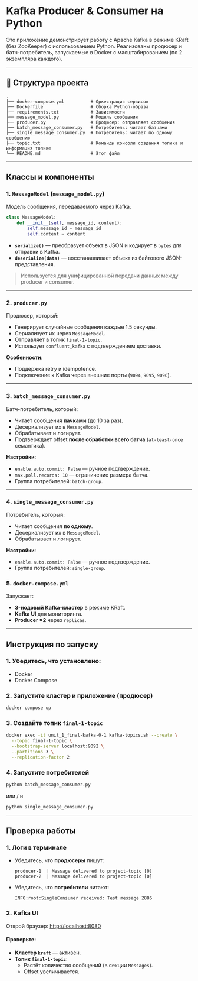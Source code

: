 # Kafka Producer & Consumer на Python

Это приложение демонстрирует работу с Apache Kafka в режиме KRaft (без ZooKeeper) с использованием Python. Реализованы продюсер и батч-потребитель, запускаемые в Docker с масштабированием (по 2 экземпляра каждого).

---

## 📁 Структура проекта

```
.
├── docker-compose.yml          # Оркестрация сервисов
├── Dockerfile                  # Сборка Python-образа
├── requirements.txt            # Зависимости
├── message_model.py            # Модель сообщения
├── producer.py                 # Продюсер: отправляет сообщения
├── batch_message_consumer.py   # Потребитель: читает батчами
├── single_message_consumer.py  # Потребитель: читает по одному сообщению
├── topic.txt                   # Команды консоли создания топика и информация топике
└── README.md                   # Этот файл
```

---

## Классы и компоненты

### 1. `MessageModel` (`message_model.py`)

Модель сообщения, передаваемого через Kafka.

```python
class MessageModel:
    def __init__(self, message_id, content):
        self.message_id = message_id
        self.content = content
```

- **`serialize()`** — преобразует объект в JSON и кодирует в `bytes` для отправки в Kafka.
- **`deserialize(data)`** — восстанавливает объект из байтового JSON-представления.

> Используется для унифицированной передачи данных между producer и consumer.

---

### 2. `producer.py`

Продюсер, который:
- Генерирует случайные сообщения каждые 1.5 секунды.
- Сериализует их через `MessageModel`.
- Отправляет в топик `final-1-topic`.
- Использует `confluent_kafka` с подтверждением доставки.

**Особенности**:
- Поддержка retry и idempotence.
- Подключение к Kafka через внешние порты (`9094`, `9095`, `9096`).

---

### 3. `batch_message_consumer.py`

Батч-потребитель, который:
- Читает сообщения **пачками** (до 10 за раз).
- Десериализует их в `MessageModel`.
- Обрабатывает и логирует.
- Подтверждает offset **после обработки всего батча** (`at-least-once` семантика).

**Настройки**:
- `enable.auto.commit: False` — ручное подтверждение.
- `max.poll.records: 10` — ограничение размера батча.
- Группа потребителей: `batch-group`.

---

### 4. `single_message_consumer.py`

Потребитель, который:
- Читает сообщения **по одному**.
- Десериализует их в `MessageModel`.
- Обрабатывает и логирует.

**Настройки**:
- `enable.auto.commit: False` — ручное подтверждение.
- Группа потребителей: `single-group`.

### 5. `docker-compose.yml`

Запускает:
- **3-нодовый Kafka-кластер** в режиме KRaft.
- **Kafka UI** для мониторинга.
- **Producer ×2** через `replicas`.

---

## Инструкция по запуску

### 1. Убедитесь, что установлено:
- Docker
- Docker Compose

### 2. Запустите кластер и приложение (продюсер)

```bash
docker compose up
```

### 3. Создайте топик `final-1-topic` 

```bash
docker exec -it unit_1_final-kafka-0-1 kafka-topics.sh --create \
  --topic final-1-topic \
  --bootstrap-server localhost:9092 \
  --partitions 3 \
  --replication-factor 2
```

### 4. Запустите потребителей

```bash
python batch_message_consumer.py
```
или / и
```bash
python single_message_consumer.py
```

---

## Проверка работы

### 1. Логи в терминале
- Убедитесь, что **продюсеры** пишут:
  ```
  producer-1  | Message delivered to project-topic [0]
  producer-2  | Message delivered to project-topic [0]
  ```

- Убедитесь, что **потребители** читают:
  ```
  INFO:root:SingleConsumer received: Test message 2886
  ```

### 2. Kafka UI
Открой браузер: [http://localhost:8080](http://localhost:8080)

#### Проверьте:
- **Кластер `kraft`** — активен.
- **Топик `final-1-topic`**:
  - Растёт количество сообщений (в секции `Messages`).
  - Offset увеличивается.
